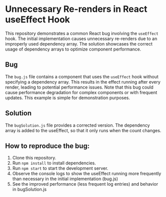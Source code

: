 # Unnecessary Re-renders in React useEffect Hook

This repository demonstrates a common React bug involving the `useEffect` hook. The initial implementation causes unnecessary re-renders due to an improperly used dependency array. The solution showcases the correct usage of dependency arrays to optimize component performance.

## Bug

The `bug.js` file contains a component that uses the `useEffect` hook without specifying a dependency array. This results in the effect running after every render, leading to potential performance issues. Note that this bug could cause performance degradation for complex components or with frequent updates.  This example is simple for demonstration purposes.

## Solution

The `bugSolution.js` file provides a corrected version.  The dependency array is added to the useEffect, so that it only runs when the count changes.

## How to reproduce the bug:
1. Clone this repository.
2. Run `npm install` to install dependencies.
3. Run `npm start` to start the development server. 
4. Observe the console logs to show the useEffect running more frequently than necessary in the initial implementation (bug.js)
5. See the improved performance (less frequent log entries) and behavior in bugSolution.js
